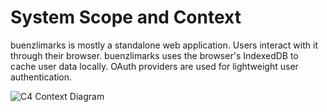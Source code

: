 # System Scope and Context

buenzlimarks is mostly a standalone web application.
Users interact with it through their browser.
buenzlimarks uses the browser's IndexedDB to cache user data locally.
OAuth providers are used for lightweight user authentication.

![C4 Context Diagram](../assets/gen/c4_context.png)
